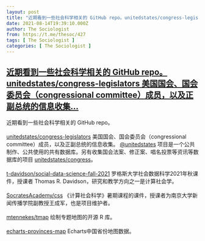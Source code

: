 ```yaml
---
layout: post
title: "近期看到一些社会科学相关的 GitHub repo。unitedstates/congress-legislators 美国国会、国会委员会（congressional committee）成员，以及正副总统的信息收集"
date: 2021-08-14T19:39:10.000Z
author: The Sociologist
from: https://t.me/thesoc/427
tags: [ The Sociologist ]
categories: [ The Sociologist ]
---
```

<!--1628969950000-->
[近期看到一些社会科学相关的 GitHub repo。unitedstates/congress-legislators 美国国会、国会委员会（congressional committee）成员，以及正副总统的信息收集...](https://t.me/thesoc/427)
------

<div>
<p>近期看到一些社会科学相关的 GitHub repo。<br><br><a href="https://github.com/unitedstates/congress-legislators" target="_blank" rel="noopener" onclick="return confirm('Open this link?\n\n'+this.href);">unitedstates/congress-legislators</a> 美国国会、国会委员会（congressional committee）成员，以及正副总统的信息收集。 <a href="https://theunitedstates.io/" target="_blank" rel="noopener" onclick="return confirm('Open this link?\n\n'+this.href);">@unitedstates</a> 项目是一个公共制作、公共使用的共有数据库。另有收集国会法案、修正案、唱名投票等资讯等数据库的项目 <a href="https://github.com/unitedstates/congress" target="_blank" rel="noopener" onclick="return confirm('Open this link?\n\n'+this.href);">unitedstates/congress</a>。<br><br><a href="https://github.com/t-davidson/social-data-science-fall-2021" target="_blank" rel="noopener" onclick="return confirm('Open this link?\n\n'+this.href);">t-davidson/social-data-science-fall-2021</a> 罗格斯大学社会数据科学2021年秋课件，授课者 Thomas R. Davidson，研究和教学方向之一是计算社会学。<br><br><a href="https://github.com/SocratesAcademy/css" target="_blank" rel="noopener" onclick="return confirm('Open this link?\n\n'+this.href);">SocratesAcademy/css</a> 《计算社会科学》暑期课程的课件，授课者为南京大学新闻传播学院副教授王成军，也是项目维护者。<br><br><a href="https://github.com/mtennekes/tmap" target="_blank" rel="noopener" onclick="return confirm('Open this link?\n\n'+this.href);">mtennekes/tmap</a> 绘制专题地图的开源 R 库。<br><br><a href="https://github.com/leisureSkyblue" target="_blank" rel="noopener" onclick="return confirm('Open this link?\n\n'+this.href);">echarts-provinces-map</a>  Echarts中国省份地图数据。</p>
</div>
